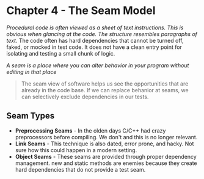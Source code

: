 # Chapter 4 - The Seam Model

*Procedural code is often viewed as a sheet of text instructions. This is obvious when glancing at the code. The structure resembles paragraphs of text.*
The code often has hard dependencies that cannot be turned off, faked, or mocked in test code. It does not have a clean entry point for isolating and testing a small chunk of logic.

*A seam is a place where you can alter behavior in your program without editing in that place*
> The seam view of software helps us see the opportunities that are already in the code base. If we can replace behanior at seams, we can selectively exclude dependencies in our tests.

## Seam Types
- **Preprocessing Seams** - In the olden days C/C++ had crazy preprocessors before compiling. We don't and this is no longer relevant.
- **Link Seams** - This technique is also dated, error prone, and hacky. Not sure how this could happen in a modern setting.
- **Object Seams** - These seams are provided through proper dependency management. new and static methods are enemies because they create hard dependencies that do not provide a test seam.

